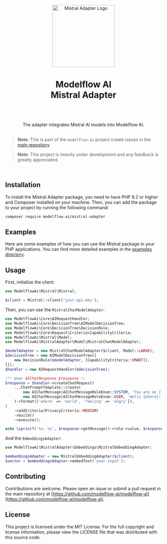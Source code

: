 <br/>
<div align="center">
 <img alt="Mistral Adapter Logo" src="https://avatars.githubusercontent.com/u/152068817?s=768&amp;v=4" width="200" height="200">
</div>

<h1 align="center">
Modelflow AI<br/>
Mistral Adapter<br/>
<br/>
</h1>

<br/>

<div align="center">
The adapter integrates Mistral AI models into Modelflow  AI.
</div>

<br/>

> **Note**:
> This is part of the `modelflow-ai` project create issues in the [main repository](https://github.com/modelflow-ai/.github).

> **Note**:
> This project is heavily under development and any feedback is greatly appreciated.

<br/>

## Installation

To install the Mistral Adapter package, you need to have PHP 8.2 or higher and Composer installed on your machine. Then,
you can add the package to your project by running the following command:

```bash
composer require modelflow-ai/mistral-adapter
```

## Examples

Here are some examples of how you can use the Mistral package in your PHP applications. You can find more detailed
examples in the [examples directory](examples).

## Usage

First, initialize the client:

```php
use ModelflowAi\Mistral\Mistral;

$client = Mistral::client('your-api-key');
```

Then, you can use the `MistralChatModelAdapter`:

```php
use ModelflowAi\Core\AIRequestHandler;
use ModelflowAi\Core\DecisionTree\AIModelDecisionTree;
use ModelflowAi\Core\DecisionTree\DecisionRule;
use ModelflowAi\Core\Request\Criteria\CapabilityCriteria;
use ModelflowAi\Mistral\Model;
use ModelflowAi\MistralAdapter\Model\MistralChatModelAdapter;

$modelAdapter = new MistralChatModelAdapter($client, Model::LARGE);
$decisionTree = new AIModelDecisionTree([
    new DecisionRule($modelAdapter, [CapabilityCriteria::SMART]),
]]);
$handler = new AIRequestHandler($decisionTree);

/** @var AIChatResponse $response */
$response = $handler->createChatRequest(
    ...ChatPromptTemplate::create(
        new AIChatMessage(AIChatMessageRoleEnum::SYSTEM, 'You are an {feeling} bot'),
        new AIChatMessage(AIChatMessageRoleEnum::USER, 'Hello {where}!'),
    )->format(['where' => 'world', 'feeling' => 'angry']),
)
    ->addCriteria(PrivacyCriteria::MEDIUM)
    ->build()
    ->execute();

echo \sprintf('%s: %s', $response->getMessage()->role->value, $response->getMessage()->content);
```

And the `EmbeddingsAdapter`:

```php
use ModelflowAi\MistralAdapter\Embeddings\MistralEmbeddingAdapter;

$embeddingsAdapter = new MistralEmbeddingAdapter($client);
$vector = $embeddingsAdapter->embedText('your-input');
```

## Contributing

Contributions are welcome. Please open an issue or submit a pull request in the main repository
at [https://github.com/modelflow-ai/modelflow-ai](https://github.com/modelflow-ai/modelflow-ai).

## License

This project is licensed under the MIT License. For the full copyright and license information, please view the LICENSE
file that was distributed with this source code.

